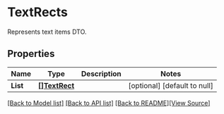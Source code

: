 # TextRects
Represents text items DTO.

## Properties
Name | Type | Description | Notes
------------ | ------------- | ------------- | -------------
**List** | [**[]TextRect**](TextRect.md) |  | [optional] [default to null]

[[Back to Model list]](../README.md#documentation-for-models) [[Back to API list]](../README.md#documentation-for-api-endpoints) [[Back to README]](../README.md)[[View Source]](../text_rects.go)



